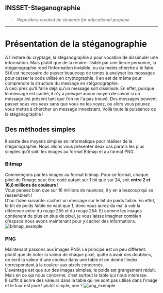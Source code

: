 ## INSSET-Steganographie
<blockquote><i>Repository created by students for educational purpose</i></blockquote>

----------
# Présentation de la stéganographie

A l'instare du cryptage, la stéganographie a pour vocation de dissimuler une information. Mais plutôt que de la rendre illisible par une tierce personne, la stéganographie rend l'information invisible, ou du moins cherche à le faire. Si il est necessaire de passer beaucoup de temps à analyser les messages pour casser le code utilisé en cryptographie, il en est de même pour comprendre la structure du message en stéganographie. <br>
A ceci près qu'il faille déjà qu'un message soit dissimulé. En effet, puisque le message est caché, il n'y a presque aucun moyen de savoir si un message est présent tant que l'on ne l'a pas trouvé. Des messages peuvent passer sous vos yeux sans que vous ne les voyez, ou alors vous pouvez vous mettre à chercher un message innexistant.
Voilà toute la puissance de la stéganographie !

## Des méthodes simples

Il existe des moyens simples en informatique pour réaliser de la stéganographie. Nous allons vous présenter deux cas parmis les plus simples qu'il soit: les images au format Bitmap et au format PNG.

### Bitmap

Commençons par les images au format bitmap. 
Pour ce format, chaque pixel de l'image peut être codé autant sur 1 bit que sur 24, soit <strong>entre 2 et 16,8 millions de couleurs !</strong><br>
Vous pensez bien que sur 16 millions de nuances, il y en a beacoup qui se ressemblent !<br>
D'où l'idée suivante: cachez un message sur le bit de poids faible. En effet, le bit de poids faible ne vaut que 1, donc vous aurez du mal à voir la diférence entre du rouge 255 et du rouge 254. Et comme les images contienent de plus en plus de pixel, je vous laisse imaginer combien d'espace nous avons maintenant pour y cacher des informations.
![bitmap_exemple](https://cloud.githubusercontent.com/assets/16888022/12569462/71e0efac-c3cf-11e5-9146-8985719811c8.png)

### PNG

Maintenant passons aux images PNG. 
Le principe est un peu différent: plutôt que de noter la valeur de chaque pixel, quitte à avoir des doublons, on écrit la valeur d'une couleur dans une table et on donne l'index correspondant à la couleur aux pixels concernés.<br>
L'avantage est que sur des images simples, le poids est grangement réduit. Mais en ce qui nous concerne, c'est surtout la table qui nous interesse.<br>
Il suffit d'écrire des valeurs dans la table qui ne sont pas utilisé dans l'image et le tour est joué ! plutôt simple, non ?
![png_exemple](https://cloud.githubusercontent.com/assets/16888022/12570186/b593e780-c3d5-11e5-9f33-93627991e877.png)
